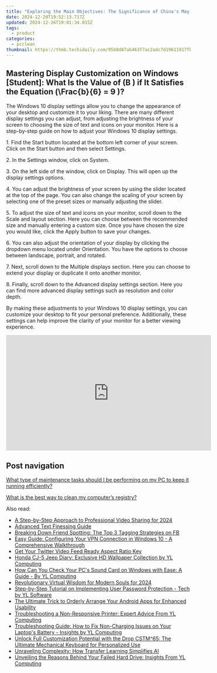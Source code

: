 ```yaml
---
title: "Exploring the Main Objectives: The Significance of China's May Fourth Movement"
date: 2024-12-20T19:52:13.717Z
updated: 2024-12-26T19:01:34.015Z
tags:
  - product
categories:
  - pcclean
thumbnail: https://thmb.techidaily.com/95b8d87ab463f7ac2adc7d19611917fbcf5034fba80cc910d2cfc1667a896a93.jpg
---
```


## Mastering Display Customization on Windows [Student]: What Is the Value of \(B \) if It Satisfies the Equation \(\Frac{b}{6} = 9 \)?

The Windows 10 display settings allow you to change the appearance of your desktop and customize it to your liking. There are many different display settings you can adjust, from adjusting the brightness of your screen to choosing the size of text and icons on your monitor. Here is a step-by-step guide on how to adjust your Windows 10 display settings. 

1\. Find the Start button located at the bottom left corner of your screen. Click on the Start button and then select Settings.

2\. In the Settings window, click on System.

3\. On the left side of the window, click on Display. This will open up the display settings options. 

4\. You can adjust the brightness of your screen by using the slider located at the top of the page. You can also change the scaling of your screen by selecting one of the preset sizes or manually adjusting the slider.

5\. To adjust the size of text and icons on your monitor, scroll down to the Scale and layout section. Here you can choose between the recommended size and manually entering a custom size. Once you have chosen the size you would like, click the Apply button to save your changes.

6\. You can also adjust the orientation of your display by clicking the dropdown menu located under Orientation. You have the options to choose between landscape, portrait, and rotated.

7\. Next, scroll down to the Multiple displays section. Here you can choose to extend your display or duplicate it onto another monitor.

8\. Finally, scroll down to the Advanced display settings section. Here you can find more advanced display settings such as resolution and color depth. 

By making these adjustments to your Windows 10 display settings, you can customize your desktop to fit your personal preference. Additionally, these settings can help improve the clarity of your monitor for a better viewing experience.

<!-- affiliate ads begin -->
<iframe width="560" height="315" src="https://www.youtube.com/embed/YezPJZzPJ8Q?si=xF1t4BQHFquzvnzE" title="YouTube video player" frameborder="0" allow="accelerometer; autoplay; clipboard-write; encrypted-media; gyroscope; picture-in-picture; web-share" referrerpolicy="strict-origin-when-cross-origin" allowfullscreen></iframe>
<!-- affiliate ads end -->

## Post navigation

[What type of maintenance tasks should I be performing on my PC to keep it running efficiently?](https://tools.techidaily.com/pcclean/products/)

[What is the best way to clean my computer’s registry?](https://tools.techidaily.com/pcclean/products/)

<ins class="adsbygoogle"
     style="display:block"
     data-ad-format="autorelaxed"
     data-ad-client="ca-pub-7571918770474297"
     data-ad-slot="1223367746"></ins>

<ins class="adsbygoogle"
     style="display:block"
     data-ad-client="ca-pub-7571918770474297"
     data-ad-slot="8358498916"
     data-ad-format="auto"
     data-full-width-responsive="true"></ins>

<span class="atpl-alsoreadstyle">Also read:</span>
<div><ul>
<li><a href="https://youtube-blog.techidaily.com/p-by-step-approach-to-professional-video-sharing-for-2024/"><u>A Step-by-Step Approach to Professional Video Sharing for 2024</u></a></li>
<li><a href="https://fox-glue.techidaily.com/advanced-text-finessing-guide/"><u>Advanced Text Finessing Guide</u></a></li>
<li><a href="https://facebook.techidaily.com/breaking-down-friend-spotting-the-top-3-tagging-strategies-on-fb/"><u>Breaking Down Friend Spotting: The Top 3 Tagging Strategies on FB</u></a></li>
<li><a href="https://tech-recovery.techidaily.com/easy-guide-configuring-your-vpn-connection-in-windows-10-a-comprehensive-walkthrough/"><u>Easy Guide: Configuring Your VPN Connection in Windows 10 - A Comprehensive Walkthrough</u></a></li>
<li><a href="https://twitter-videos.techidaily.com/get-your-twitter-video-feed-ready-aspect-ratio-key/"><u>Get Your Twitter Video Feed Ready Aspect Ratio Key</u></a></li>
<li><a href="https://discover-able.techidaily.com/honda-cj-5-jeep-diary-exclusive-hd-wallpaper-collection-by-yl-computing/"><u>Honda CJ-5 Jeep Diary: Exclusive HD Wallpaper Collection by YL Computing</u></a></li>
<li><a href="https://discover-able.techidaily.com/how-can-you-check-your-pcs-sound-card-on-windows-with-ease-a-guide-by-yl-computing/"><u>How Can You Check Your PC's Sound Card on Windows with Ease: A Guide - By YL Computing</u></a></li>
<li><a href="https://fox-blue.techidaily.com/revolutionary-virtual-wisdom-for-modern-souls-for-2024/"><u>Revolutionary Virtual Wisdom for Modern Souls for 2024</u></a></li>
<li><a href="https://discover-able.techidaily.com/step-by-step-tutorial-on-implementing-user-password-protection-tech-by-yl-software/"><u>Step-by-Step Tutorial on Implementing User Password Protection - Tech by YL Software</u></a></li>
<li><a href="https://win-forum.techidaily.com/the-ultimate-trick-to-orderly-arrange-your-android-apps-for-enhanced-usability/"><u>The Ultimate Trick to Orderly Arrange Your Android Apps for Enhanced Usability</u></a></li>
<li><a href="https://discover-able.techidaily.com/troubleshooting-a-non-responsive-printer-expert-advice-from-yl-computing/"><u>Troubleshooting a Non-Responsive Printer: Expert Advice From YL Computing</u></a></li>
<li><a href="https://discover-able.techidaily.com/troubleshooting-guide-how-to-fix-non-charging-issues-on-your-laptops-battery-insights-by-yl-computing/"><u>Troubleshooting Guide: How to Fix Non-Charging Issues on Your Laptop's Battery - Insights by YL Computing</u></a></li>
<li><a href="https://hardware-tips.techidaily.com/unlock-full-customization-potential-with-the-drop-cstm65-the-ultimate-mechanical-keyboard-for-personalized-use/"><u>Unlock Full Customization Potential with the Drop CSTM^65: The Ultimate Mechanical Keyboard for Personalized Use</u></a></li>
<li><a href="https://tech-haven.techidaily.com/unraveling-complexity-how-transfer-learning-simplifies-ai/"><u>Unraveling Complexity: How Transfer Learning Simplifies AI</u></a></li>
<li><a href="https://discover-able.techidaily.com/unveiling-the-reasons-behind-your-failed-hard-drive-insights-from-yl-computing/"><u>Unveiling the Reasons Behind Your Failed Hard Drive: Insights From YL Computing</u></a></li>
</ul></div>

